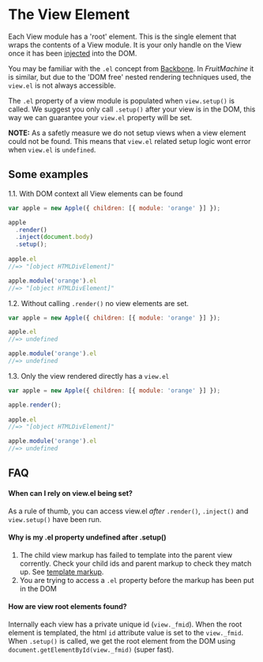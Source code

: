 # The View Element

Each View module has a 'root' element. This is the single element that wraps the contents of a View module. It is your only handle on the View once it has been [injected](view-injection.md) into the DOM.

You may be familiar with the `.el` concept from [Backbone](http://backbonejs.org/). In *FruitMachine* it is similar, but due to the 'DOM free' nested rendering techniques used, the `view.el` is not always accessible.

The `.el` property of a view module is populated when `view.setup()` is called. We suggest you only call `.setup()` after your view is in the DOM, this way we can guarantee your `view.el` property will be set.

**NOTE:** As a safetly measure we do not setup views when a view element could not be found. This means that `view.el` related setup logic wont error when `view.el` is `undefined`.

## Some examples

1.1. With DOM context all View elements can be found

```js
var apple = new Apple({ children: [{ module: 'orange' }] });

apple
  .render()
  .inject(document.body)
  .setup();
  
apple.el
//=> "[object HTMLDivElement]"

apple.module('orange').el
//=> "[object HTMLDivElement]"
```

1.2. Without calling `.render()` no view elements are set.

```js
var apple = new Apple({ children: [{ module: 'orange' }] });

apple.el
//=> undefined

apple.module('orange').el
//=> undefined
```

1.3. Only the view rendered directly has a `view.el`

```js
var apple = new Apple({ children: [{ module: 'orange' }] });

apple.render();
  
apple.el
//=> "[object HTMLDivElement]"

apple.module('orange').el
//=> undefined
```

## FAQ

#### When can I rely on view.el being set?

As a rule of thumb, you can access view.el *after* `.render()`, `.inject()` and `view.setup()` have been run.

#### Why is my .el property undefined after .setup()

1. The child view markup has failed to template into the parent view corrently. Check your child ids and parent markup to check they match up. See [template markup](view-template-markup.md).
2. You are trying to access a `.el` property before the markup has been put in the DOM

#### How are view root elements found?

Internally each view has a private unique id (`view._fmid`). When the root element is templated, the html `id` attribute value is set to the `view._fmid`. When `.setup()` is called, we get the root element from the DOM using `document.getElementById(view._fmid)` (super fast).
